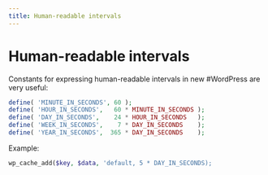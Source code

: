 ```yaml
---
title: Human-readable intervals
---
```


# Human-readable intervals

Constants for expressing human-readable intervals in new #WordPress are very useful:

```php
define( 'MINUTE_IN_SECONDS', 60 );
define( 'HOUR_IN_SECONDS',   60 * MINUTE_IN_SECONDS );
define( 'DAY_IN_SECONDS',    24 * HOUR_IN_SECONDS   );
define( 'WEEK_IN_SECONDS',    7 * DAY_IN_SECONDS    );
define( 'YEAR_IN_SECONDS',  365 * DAY_IN_SECONDS    );
```

Example:

```php
wp_cache_add($key, $data, 'default, 5 * DAY_IN_SECONDS);
```
